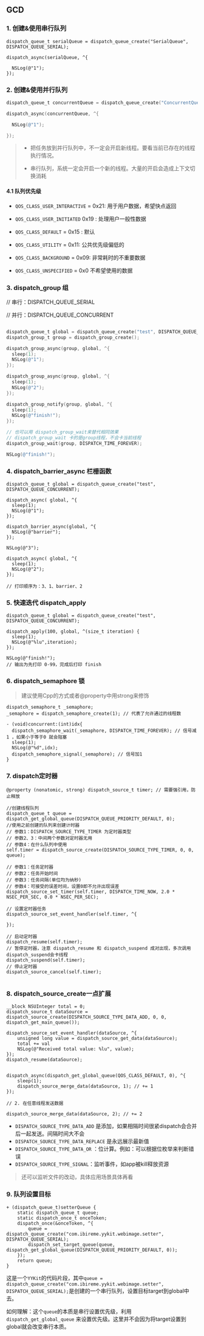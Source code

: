 ## GCD

###  1. 创建&使用串行队列

```objc
dispatch_queue_t serialQueue = dispatch_queue_create("SerialQueue", DISPATCH_QUEUE_SERIAL);

dispatch_async(serialQueue, ^{

  NSLog(@"1");
});
```

###  2. 创建&使用并行队列

```objective-c
dispatch_queue_t concurrentQueue = dispatch_queue_create("ConcurrentQueue", DISPATCH_QUEUE_CONCURRENT);

dispatch_async(concurrentQueue, ^{

  NSLog(@"1");

});
```

> * 把任务放到并行队列中，不一定会开启新线程。要看当前已存在的线程执行情况。
>
> * 串行队列，系统一定会开启一个新的线程。大量的开启会造成上下文切换消耗

#### 4.1 队列优先级

* `QOS_CLASS_USER_INTERACTIVE`  = 0x21:  用于用户数据，希望快点返回

* `QOS_CLASS_USER_INITIATED`  0x19 : 处理用户一般性数据

* `QOS_CLASS_DEFAULT`  = 0x15 :  默认

* `QOS_CLASS_UTILITY` = 0x11:  公共优先级偏低的

* `QOS_CLASS_BACKGROUND` = 0x09: 非常耗时的不重要数据
*  `QOS_CLASS_UNSPECIFIED` = 0x0 不希望使用的数据

###  3. dispatch_group 组

// 串行：DISPATCH_QUEUE_SERIAL  

// 并行：DISPATCH_QUEUE_CONCURRENT

```objective-c

dispatch_queue_t global = dispatch_queue_create("test", DISPATCH_QUEUE_CONCURRENT);
dispatch_group_t group = dispatch_group_create();

dispatch_group_async(group, global, ^{
  sleep(1);
  NSLog(@"1");
});

dispatch_group_async(group, global, ^{
  sleep(1);
  NSLog(@"2");
});

dispatch_group_notify(group, global, ^{
  sleep(1);
  NSLog(@"finish!");
});

// 也可以用 dispatch_group_wait来替代相同效果
// dispatch_group_wait 卡的是group线程，不会卡当前线程
dispatch_group_wait(group, DISPATCH_TIME_FOREVER);

NSLog(@"finish!");
```

###  4. dispatch_barrier_async 栏栅函数

```objc
dispatch_queue_t global = dispatch_queue_create("test", DISPATCH_QUEUE_CONCURRENT);

dispatch_async( global, ^{
  sleep(1);
  NSLog(@"1");
});

dispatch_barrier_async(global, ^{
  NSLog(@"barrier");
});

NSLog(@"3");

dispatch_async( global, ^{
  sleep(1);
  NSLog(@"2");
});
    
// 打印顺序为：3、1、barrier、2
```

###  5. 快速迭代 dispatch_apply

```objc
dispatch_queue_t global = dispatch_queue_create("test", DISPATCH_QUEUE_CONCURRENT);

dispatch_apply(100, global, ^(size_t iteration) {
  sleep(1);
  NSLog(@"%lu",iteration);
});

NSLog(@"finish!");
// 输出为先打印 0-99，完成后打印 finish
```



### 6. dispatch_semaphore 锁

> 建议使用Cpp的方式或者@property中用strong来修饰

```objc
dispatch_semaphore_t _semaphore;
_semaphore = dispatch_semaphore_create(1); // 代表了允许通过的线程数

- (void)concurrent:(int)idx{
  dispatch_semaphore_wait(_semaphore, DISPATCH_TIME_FOREVER); // 信号减1 ，如果小于等于0 就会阻塞
  sleep(1);
  NSLog(@"%d",idx);
  dispatch_semaphore_signal(_semaphore); // 信号加1
}
```

### 7. dispatch定时器



```objc
@property (nonatomic, strong) dispatch_source_t timer; // 需要强引用，防止释放

//创建线程队列
dispatch_queue_t queue = dispatch_get_global_queue(DISPATCH_QUEUE_PRIORITY_DEFAULT, 0);
//使用之前创建的队列来创建计时器
// 参数1：DISPATCH_SOURCE_TYPE_TIMER 为定时器类型
// 参数2、3：中间两个参数对定时器无用
// 参数4：在什么队列中使用
self.timer = dispatch_source_create(DISPATCH_SOURCE_TYPE_TIMER, 0, 0, queue);

// 参数1：任务定时器
// 参数2：任务开始时间
// 参数3：任务间隔(单位均为纳秒)
// 参数4：可接受的误差时间，设置0即不允许出现误差
dispatch_source_set_timer(self.timer, DISPATCH_TIME_NOW, 2.0 * NSEC_PER_SEC, 0.0 * NSEC_PER_SEC);

// 设置定时器任务
dispatch_source_set_event_handler(self.timer, ^{

});

// 启动定时器
dispatch_resume(self.timer);
// 暂停定时器，注意 dispatch_resume 和 dispatch_suspend 成对出现，多次调用dispatch_suspend会卡线程
dispatch_suspend(self.timer); 
// 停止定时器
dispatch_source_cancel(self.timer);


```

###  8. dispatch_source_create一点扩展

```objc
__block NSUInteger total = 0;
dispatch_source_t dataSource = dispatch_source_create(DISPATCH_SOURCE_TYPE_DATA_ADD, 0, 0, 		dispatch_get_main_queue());

dispatch_source_set_event_handler(dataSource, ^{
    unsigned long value = dispatch_source_get_data(dataSource);
    total += val
    NSLog(@"Received total value: %lu", value);
});
dispatch_resume(dataSource);


dispatch_async(dispatch_get_global_queue(QOS_CLASS_DEFAULT, 0), ^{
    sleep(1);
    dispatch_source_merge_data(dataSource, 1); // += 1
});

// 2. 在任意线程发送数据

dispatch_source_merge_data(dataSource, 2); // += 2
```

* `DISPATCH_SOURCE_TYPE_DATA_ADD` 是添加，如果相隔时间很紧dispatch会合并后一起发送。间隔时间大不会
* `DISPATCH_SOURCE_TYPE_DATA_REPLACE` 是永远展示最新值
* `DISPATCH_SOURCE_TYPE_DATA_OR` ：位计算。例如：可以根据位枚举来判断错误
* `DISPATCH_SOURCE_TYPE_SIGNAL`：监听事件，如app被kill释放资源

> 还可以监听文件的改动，具体应用场景具体再看

### 9. 队列设置目标

```objc
+ (dispatch_queue_t)setterQueue {
    static dispatch_queue_t queue;
    static dispatch_once_t onceToken;
    dispatch_once(&onceToken, ^{
        queue = dispatch_queue_create("com.ibireme.yykit.webimage.setter", DISPATCH_QUEUE_SERIAL);
        dispatch_set_target_queue(queue, dispatch_get_global_queue(DISPATCH_QUEUE_PRIORITY_DEFAULT, 0));
    });
    return queue;
}
```

这是一个`YYKit`的代码片段，其中`queue = dispatch_queue_create("com.ibireme.yykit.webimage.setter", DISPATCH_QUEUE_SERIAL);`是创建的一个串行队列，设置目标target到global中去。

如何理解：这个`queue`的本质是串行设置优先级，利用 `dispatch_get_global_queue` 来设置优先级。这里并不会因为将target设置到global就会改变串行本质。



